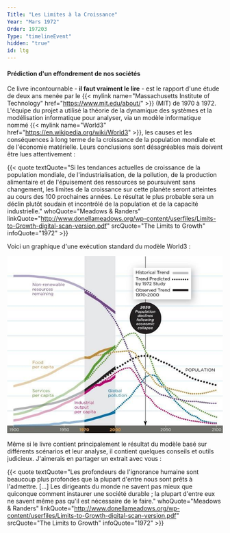 ```yaml
---
Title: "Les Limites à la Croissance"
Year: "Mars 1972"
Order: 197203
Type: "timelineEvent"
hidden: "true"
id: ltg
---
```


#### Prédiction d'un effondrement de nos sociétés

Ce livre incontournable - **il faut vraiment le lire** - est le rapport d'une étude de deux ans menée par le {{< mylink name="Massachusetts Institute of Technology" href="https://www.mit.edu/about/"  >}} (MIT) de 1970 à 1972. L'équipe du projet a utilisé la théorie de la dynamique des systèmes et la modélisation informatique pour analyser, via un modèle informatique nommé {{< mylink name="World3" href="https://en.wikipedia.org/wiki/World3" >}}, les causes et les conséquences à long terme de la croissance de la population mondiale et de l'économie matérielle. Leurs conclusions sont désagréables mais doivent être lues attentivement :

{{< quote textQuote="Si les tendances actuelles de croissance de la population mondiale, de l'industrialisation, de la pollution, de la production alimentaire et de l'épuisement des ressources se poursuivent sans changement, les limites de la croissance sur cette planète seront atteintes au cours des 100 prochaines années. Le résultat le plus probable sera un déclin plutôt soudain et incontrôlé de la population et de la capacité industrielle." whoQuote="Meadows & Randers" linkQuote="http://www.donellameadows.org/wp-content/userfiles/Limits-to-Growth-digital-scan-version.pdf" srcQuote="The Limits to Growth" infoQuote="1972" >}}

Voici un graphique d'une exécution standard du modèle World3 :

![](/img/ecology/timelines/main/limits-to-growth.jpeg)

Même si le livre contient principalement le résultat du modèle basé sur différents scénarios et leur analyse, il contient quelques conseils et outils judicieux. J'aimerais en partager un extrait avec vous :

{{< quote textQuote="Les profondeurs de l'ignorance humaine sont beaucoup plus profondes que la plupart d'entre nous sont prêts à l'admettre. [...] Les dirigeants du monde ne savent pas mieux que quiconque comment instaurer une société durable ; la plupart d'entre eux ne savent même pas qu'il est nécessaire de le faire." whoQuote="Meadows & Randers" linkQuote="http://www.donellameadows.org/wp-content/userfiles/Limits-to-Growth-digital-scan-version.pdf" srcQuote="The Limits to Growth" infoQuote="1972" >}}